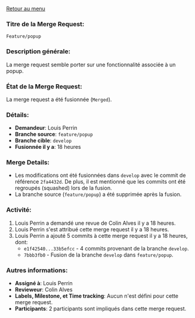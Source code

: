 [Retour au menu](Main.md)
### Titre de la Merge Request:
`Feature/popup`

### Description générale:
La merge request semble porter sur une fonctionnalité associée à un popup.

### État de la Merge Request:
La merge request a été fusionnée (`Merged`).

### Détails:
- **Demandeur**: Louis Perrin
- **Branche source**: `feature/popup`
- **Branche cible**: `develop`
- **Fusionnée il y a**: 18 heures

### Merge Details:
- Les modifications ont été fusionnées dans `develop` avec le commit de référence `2fa4432d`. De plus, il est mentionné que les commits ont été regroupés (squashed) lors de la fusion.
- La branche source (`feature/popup`) a été supprimée après la fusion.

### Activité:
1. Louis Perrin a demandé une revue de Colin Alves il y a 18 heures.
2. Louis Perrin s'est attribué cette merge request il y a 18 heures.
3. Louis Perrin a ajouté 5 commits à cette merge request il y a 18 heures, dont:
    - `e1f42540...33b5efcc` - 4 commits provenant de la branche `develop`.
    - `7bbb3fb0` - Fusion de la branche `develop` dans `feature/popup`.

### Autres informations:
- **Assigné à**: Louis Perrin
- **Revieweur**: Colin Alves
- **Labels, Milestone, et Time tracking**: Aucun n'est défini pour cette merge request.
- **Participants**: 2 participants sont impliqués dans cette merge request.